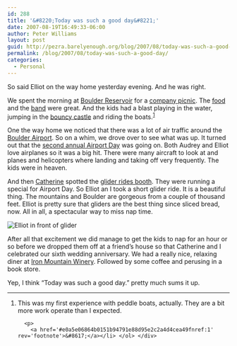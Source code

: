 ```yaml
---
id: 288
title: '&#8220;Today was such a good day&#8221;'
date: 2007-08-19T16:49:33-06:00
author: Peter Williams
layout: post
guid: http://pezra.barelyenough.org/blog/2007/08/today-was-such-a-good-day/
permalink: /blog/2007/08/today-was-such-a-good-day/
categories:
  - Personal
---
```

So said Elliot on the way home yesterday evening. And he was right.

We spent the morning at [Boulder Reservoir](http://www.bouldercolorado.gov/index.php?option=com_content&task=view&id=1267&Itemid=2105) for a [company picnic](http://absolute-performance.com). The [food](http://www.ktsbbq.com) and the [band](http://www.myspace.com/theclamdaddys) were great. And the kids had a blast playing in the water, jumping in the [bouncy castle](http://en.wikipedia.org/wiki/Bouncy_castle) and riding the boats.<sup id='e0a5e06864b0151b94791e88d95e2c2a4d4cea49fnref:1'><a href='#e0a5e06864b0151b94791e88d95e2c2a4d4cea49fn:1' rel='footnote'>1</a></sup>

One the way home we noticed that there was a lot of air traffic around the [Boulder Airport](http://www.bouldercolorado.gov/airport). So on a whim, we drove over to see what was up. It turned out that the [second annual Airport Day](http://www.bouldercolorado.gov/index.php?option=com_content&task=view&id=7494&Item+id=2792) was going on. Both Audrey and Elliot love airplanes so it was a big hit. There were many aircraft to look at and planes and helicopters where landing and taking off very frequently. The kids were in heaven.

And then [Catherine](http://www.barelyenough.org/notablog) spotted the [glider rides booth](http://www.milehighgliding.com). They were running a special for Airport Day. So Elliot an I took a short glider ride. It is a beautiful thing. The mountains and Boulder are gorgeous from a couple of thousand feet. Elliot is pretty sure that gliders are the best thing since sliced bread, now. All in all, a spectacular way to miss nap time.

<img src='http://pezra.barelyenough.org/blog/wp-content/uploads/2007/08/dsc05069-small.JPG' id='image289' alt='Elliot in front of glider' /> 

After all that excitement we did manage to get the kids to nap for an hour or so before we dropped them off at a friend&#8217;s house so that Catherine and I celebrated our sixth wedding anniversary. We had a really nice, relaxing diner at [Iron Mountain Winery](http://www.ironmountainwinery.com). Followed by some coffee and perusing in a book store.

Yep, I think &#8220;Today was such a good day.&#8221; pretty much sums it up.

<div class='footnotes'>
  <hr />
  
  <ol>
    <li id='e0a5e06864b0151b94791e88d95e2c2a4d4cea49fn:1'>
      <p>
        This was my first experience with peddle boats, actually. They are a bit more work operate than I expected.
      </p>
      
      <p>
        <a href='#e0a5e06864b0151b94791e88d95e2c2a4d4cea49fnref:1' rev='footnote'>&#8617;</a></li> </ol> </div>